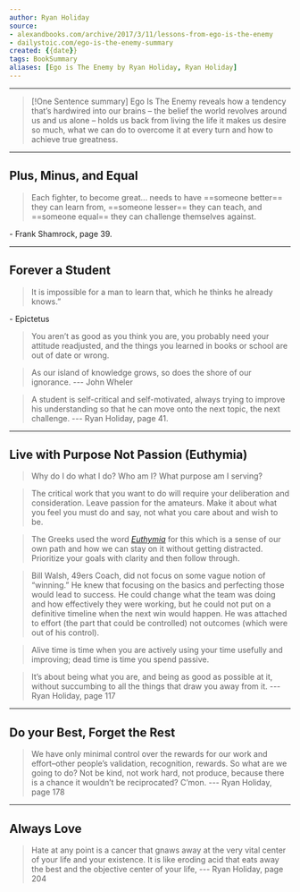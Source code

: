 ```yaml
---
author: Ryan Holiday
source:
- alexandbooks.com/archive/2017/3/11/lessons-from-ego-is-the-enemy 
- dailystoic.com/ego-is-the-enemy-summary
created: {{date}}
tags: BookSummary
aliases: [Ego is The Enemy by Ryan Holiday, Ryan Holiday]
---
```

***
> [!One Sentence summary]
> Ego Is The Enemy reveals how a tendency that’s hardwired into our brains – the belief the world revolves around us and us alone – holds us back from living the life it makes us desire so much, what we can do to overcome it at every turn and how to achieve true greatness.

---
Plus, Minus, and Equal
---
> Each fighter, to become great... needs to have ==someone better== they can learn from, ==someone lesser== they can teach, and ==someone equal== they can challenge themselves against.

\- Frank Shamrock, page 39.

---
Forever a Student
---
>It is impossible for a man to learn that, which he thinks he already knows.” 

\- Epictetus

> You aren’t as good as you think you are, you probably need your attitude readjusted, and the things you learned in books or school are out of date or wrong.

> As our island of knowledge grows, so does the shore of our ignorance.
> \--- John Wheler

> A student is self-critical and self-motivated, always trying to improve his understanding so that he can move onto the next topic, the next challenge.
> \--- Ryan Holiday, page 41.

---
Live with Purpose Not Passion (Euthymia)
---
> Why do I do what I do? Who am I? What purpose am I serving?

> The critical work that you want to do will require your deliberation and consideration. Leave passion for the amateurs. Make it about what you feel you must do and say, not what you care about and wish to be.

>  The Greeks used the word [_Euthymia_](https://dailystoic.com/trust-yourself/) for this which is a sense of our own path and how we can stay on it without getting distracted. Prioritize your goals with clarity and then follow through.

> Bill Walsh, 49ers Coach, did not focus on some vague notion of “winning.” He knew that focusing on the basics and perfecting those would lead to success. He could change what the team was doing and how effectively they were working, but he could not put on a definitive timeline when the next win would happen. He was attached to effort (the part that could be controlled) not outcomes (which were out of his control).

> Alive time is time when you are actively using your time usefully and improving; dead time is time you spend passive.

> It’s about being what you are, and being as good as possible at it, without succumbing to all the things that draw you away from it.
> \--- Ryan Holiday, page 117

---
Do your Best, Forget the Rest
---
> We have only minimal control over the rewards for our work and effort–other people’s validation, recognition, rewards. So what are we going to do? Not be kind, not work hard, not produce, because there is a chance it wouldn’t be reciprocated? C’mon.
> \--- Ryan Holiday, page 178

---
Always Love
---
> Hate at any point is a cancer that gnaws away at the very vital center of your life and your existence. It is like eroding acid that eats away the best and the objective center of your life,
> \--- Ryan Holiday, page 204